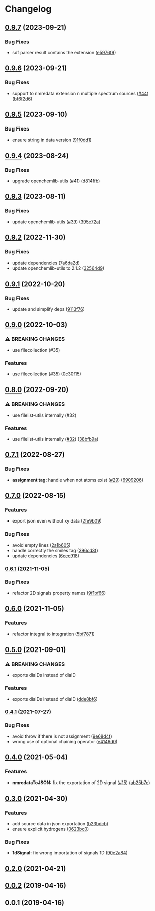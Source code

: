# Changelog

## [0.9.7](https://github.com/cheminfo/nmredata/compare/v0.9.6...v0.9.7) (2023-09-21)


### Bug Fixes

* sdf parser result contains the extension ([e5976f9](https://github.com/cheminfo/nmredata/commit/e5976f9dda72ef0a880e10d4891c2c83cc8b5fb5))

## [0.9.6](https://github.com/cheminfo/nmredata/compare/v0.9.5...v0.9.6) (2023-09-21)


### Bug Fixes

* support to nmredata extension n multiple spectrum sources ([#44](https://github.com/cheminfo/nmredata/issues/44)) ([bf6f2d6](https://github.com/cheminfo/nmredata/commit/bf6f2d653c1aa1975f5362c4922cbc34f881fbb3))

## [0.9.5](https://github.com/cheminfo/nmredata/compare/v0.9.4...v0.9.5) (2023-09-10)


### Bug Fixes

* ensure string in data version ([91f0dd1](https://github.com/cheminfo/nmredata/commit/91f0dd1c4666f6efc9d06ed855a146681ba882b2))

## [0.9.4](https://github.com/cheminfo/nmredata/compare/v0.9.3...v0.9.4) (2023-08-24)


### Bug Fixes

* upgrade openchemlib-utils ([#41](https://github.com/cheminfo/nmredata/issues/41)) ([d814ffb](https://github.com/cheminfo/nmredata/commit/d814ffb4fbb2d1840831f4848192a07a52de8079))

## [0.9.3](https://github.com/cheminfo/nmredata/compare/v0.9.2...v0.9.3) (2023-08-11)


### Bug Fixes

* update openchemlib-utils ([#39](https://github.com/cheminfo/nmredata/issues/39)) ([395c72a](https://github.com/cheminfo/nmredata/commit/395c72ade3b14964c4f25d608b0e48d78b9a22b3))

## [0.9.2](https://github.com/cheminfo/nmredata/compare/v0.9.1...v0.9.2) (2022-11-30)


### Bug Fixes

* update dependencies ([7a6da2d](https://github.com/cheminfo/nmredata/commit/7a6da2d79387535063f170d1887b51a77e220a55))
* update openchemlib-utils to 2.1.2 ([32564d9](https://github.com/cheminfo/nmredata/commit/32564d9ed1f82d8751f903c3f0aa71d78c331e7c))

## [0.9.1](https://github.com/cheminfo/nmredata/compare/v0.9.0...v0.9.1) (2022-10-20)


### Bug Fixes

* update and simplify deps ([9113f76](https://github.com/cheminfo/nmredata/commit/9113f76953e3dbc44195b56e420b9db1d24587cf))

## [0.9.0](https://github.com/cheminfo/nmredata/compare/v0.8.0...v0.9.0) (2022-10-03)


### ⚠ BREAKING CHANGES

* use filecollection (#35)

### Features

* use filecollection ([#35](https://github.com/cheminfo/nmredata/issues/35)) ([0c30f15](https://github.com/cheminfo/nmredata/commit/0c30f15b10436641e36f5516d4dd54d3c0a8d52f))

## [0.8.0](https://github.com/cheminfo/nmredata/compare/v0.7.1...v0.8.0) (2022-09-20)


### ⚠ BREAKING CHANGES

* use filelist-utils internally (#32)

### Features

* use filelist-utils internally ([#32](https://github.com/cheminfo/nmredata/issues/32)) ([38bfb9a](https://github.com/cheminfo/nmredata/commit/38bfb9ad8e1339f1680a9da9088cfae626b4ed6e))

## [0.7.1](https://github.com/cheminfo/nmredata/compare/v0.7.0...v0.7.1) (2022-08-27)


### Bug Fixes

* **assignment tag:** handle when not atoms exist ([#29](https://github.com/cheminfo/nmredata/issues/29)) ([6909206](https://github.com/cheminfo/nmredata/commit/69092067102bcfd7e41c37750e9ee7ce2a33da4f))

## [0.7.0](https://github.com/cheminfo/nmredata/compare/v0.6.1...v0.7.0) (2022-08-15)


### Features

* export json even without xy data ([2fe9b09](https://github.com/cheminfo/nmredata/commit/2fe9b0971b0da926942d1b0ac35ed60d50512d40))


### Bug Fixes

* avoid empty lines ([2a1b605](https://github.com/cheminfo/nmredata/commit/2a1b6054dd0e635612863840f7068956337bacb4))
* handle correctly the smiles tag ([396cd3f](https://github.com/cheminfo/nmredata/commit/396cd3fd91c8e955e9138100cdd24de46ccba8e2))
* update dependencies ([6cec918](https://github.com/cheminfo/nmredata/commit/6cec9187e21ee1a2a4bc5e03204e3fd3627c8a45))

### [0.6.1](https://www.github.com/cheminfo/nmredata/compare/v0.6.0...v0.6.1) (2021-11-05)


### Bug Fixes

* refactor 2D signals property names ([9f1bf66](https://www.github.com/cheminfo/nmredata/commit/9f1bf66de9493b8e99e564d8fe0526b3bf50760a))

## [0.6.0](https://www.github.com/cheminfo/nmredata/compare/v0.5.0...v0.6.0) (2021-11-05)


### Features

* refactor integral to integration ([5bf7871](https://www.github.com/cheminfo/nmredata/commit/5bf78711e964287ad3b826b8350796f3f3186f3f))

## [0.5.0](https://www.github.com/cheminfo/nmredata/compare/v0.4.1...v0.5.0) (2021-09-01)


### ⚠ BREAKING CHANGES

* exports diaIDs instead of diaID

### Features

* exports diaIDs instead of diaID ([dde8bf6](https://www.github.com/cheminfo/nmredata/commit/dde8bf65ae78f640e767e142dd466f3e7353f41c))

### [0.4.1](https://www.github.com/cheminfo/nmredata/compare/v0.4.0...v0.4.1) (2021-07-27)


### Bug Fixes

* avoid throw if there is not assignment ([9e68d4f](https://www.github.com/cheminfo/nmredata/commit/9e68d4f5e8b126d06735c96807975a4f6b0e12b4))
* wrong use of optional chaining operator ([e4146d0](https://www.github.com/cheminfo/nmredata/commit/e4146d055e8c17b75bb7177cdac766f99a6f7c67))

## [0.4.0](https://www.github.com/cheminfo/nmredata/compare/v0.3.0...v0.4.0) (2021-05-04)


### Features

* **nmredataToJSON:** fix the exportation of 2D signal ([#15](https://www.github.com/cheminfo/nmredata/issues/15)) ([ab25b7c](https://www.github.com/cheminfo/nmredata/commit/ab25b7ce9d9783ad12ee27063760f6123150f83c))

## [0.3.0](https://www.github.com/cheminfo/nmredata/compare/v0.2.0...v0.3.0) (2021-04-30)


### Features

* add source data in json exportation ([b23bdcb](https://www.github.com/cheminfo/nmredata/commit/b23bdcb37947347337c26f97b5a5e7bac6a4f24f))
* ensure explicit hydrogens ([0623bc0](https://www.github.com/cheminfo/nmredata/commit/0623bc053469bd33443f3778bf5e1d5ecd9bb156))


### Bug Fixes

* **1dSignal:** fix wrong importation of signals 1D ([90e2a84](https://www.github.com/cheminfo/nmredata/commit/90e2a84d1a67b51b9803eb58868620dfb5a99eee))

## [0.2.0](https://github.com/cheminfo/nmredata/compare/v0.1.0...v0.2.0) (2021-04-21)

## [0.0.2](https://github.com/cheminfo/nmredata/compare/v0.0.1...v0.0.2) (2019-04-16)



## 0.0.1 (2019-04-16)
